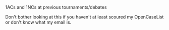 1ACs and 1NCs at previous tournaments/debates




Don't bother looking at this if you haven't at least scoured my OpenCaseList or don't know what my email is.
